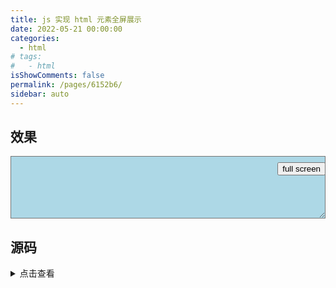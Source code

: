 ```yaml
---
title: js 实现 html 元素全屏展示
date: 2022-05-21 00:00:00
categories:
  - html
# tags:
#   - html
isShowComments: false
permalink: /pages/6152b6/
sidebar: auto
---
```


## 效果

<html lang="en">
  <head>
    <meta charset="UTF-8" />
    <meta http-equiv="X-UA-Compatible" content="IE=edge" />
    <meta name="viewport" content="width=device-width, initial-scale=1.0" />
    <title>Document</title>
    <style>
      /*解决全屏后的背景为黑色问题*/
      /*方法1
          设置容器全屏后的背景色为白色  
      */
      #container:fullscreen {
        background: rgb(58, 53, 53);
        display: flex;
        align-items: center;
        color: aliceblue;
      }
      /*方法2
            设置背景色为白色为白色  
      */
      /*::backdrop {
        background-color: rgb(174, 223, 13);
}*/
      #container {
        display: flex;
        align-items: center;
        justify-content: center;
        flex-direction: column;
        height: 100px;
      }
      #wrap {
        width: 100%;
        height: 100%;
        margin: 0 auto;
        position: relative;
      }
      #area {
        width: 100%;
        height: 100%;
        background: lightblue;
        padding-top: 10px;
      }
      button {
        position: absolute;
        right: 0;
        top: 10px;
      }
    </style>
  </head>
  <body>
    <div id="container">
      <div id="wrap">
        <textarea id="area" placeholder="Fill the text area please"> </textarea>
        <button id="fullScreenBtn" onclick="fullScreen()">full screen</button>
        <button
          style="display: none"
          id="exitFullScreenBtn"
          onclick="exitFullScreen()"
        >
          exit full screen
        </button>
      </div>
    </div>
  </body>
  <script>
    // 获取全屏按钮和退出全屏按钮
    var fullScreenBtn = document.querySelector("#fullScreenBtn");
    var exitFullScreenBtn = document.querySelector("#exitFullScreenBtn");
    // 获取 需要全屏的 container
    const container = document.getElementById("container");
    // 获取 textarea
    const textarea = document.getElementById("area");
    // 判断是否全屏
    function isFullScreen() {
      return document.fullscreenElement;
    }
    // 全屏
    function fullScreen() {
      if (isFullScreen()) {
        document.exitFullscreen();
      } else {
        container.requestFullscreen();
        textarea.focus();
      }
    }
    // 退出全屏
    function exitFullScreen() {
      if (isFullScreen()) {
        document.exitFullscreen();
      }
    }
    // 监听全屏事件
    document.addEventListener("fullscreenchange", function (e) {
      if (isFullScreen()) {
        fullScreenBtn.style.display = "none";
        exitFullScreenBtn.style.display = "block";
      } else {
        fullScreenBtn.style.display = "block";
        exitFullScreenBtn.style.display = "none";
      }
    });
  </script>
</html>

## 源码

<details>
<summary>点击查看</summary>

```html
<html lang="en">
  <head>
    <meta charset="UTF-8" />
    <meta http-equiv="X-UA-Compatible" content="IE=edge" />
    <meta name="viewport" content="width=device-width, initial-scale=1.0" />
    <title>Document</title>
    <style>
      /*解决全屏后的背景为黑色问题*/
      /*方法1
          设置容器全屏后的背景色为白色  
      */
      #container:fullscreen {
        background: rgb(58, 53, 53);
        display: flex;
        align-items: center;
        color: aliceblue;
      }
      #container {
        display: flex;
        align-items: center;
        justify-content: center;
        flex-direction: column;
        height: 100px;
      }
      #wrap {
        width: 100%;
        height: 100%;
        margin: 0 auto;
        position: relative;
      }
      #area {
        width: 100%;
        height: 100%;
        background: lightblue;
        padding-top: 10px;
      }
      button {
        position: absolute;
        right: 0;
        top: 10px;
      }
      /*方法2
            设置背景色为白色为白色  
        */
      /*::backdrop {
        background-color: rgb(174, 223, 13);
}*/
    </style>
  </head>
  <body>
    <div id="container">
      <div id="wrap">
        <textarea id="area" placeholder="Fill the text area please"> </textarea>
        <button id="fullScreenBtn" onclick="fullScreen()">full screen</button>
        <button
          style="display: none"
          id="exitFullScreenBtn"
          onclick="exitFullScreen()"
        >
          exit full screen
        </button>
      </div>
    </div>
  </body>
  <script>
    // 获取全屏按钮和退出全屏按钮
    var fullScreenBtn = document.querySelector("#fullScreenBtn");
    var exitFullScreenBtn = document.querySelector("#exitFullScreenBtn");
    // 获取 需要全屏的 container
    const container = document.getElementById("container");
    // 获取 textarea
    const textarea = document.getElementById("area");
    // 判断是否全屏
    function isFullScreen() {
      return document.fullscreenElement;
    }
    // 全屏
    function fullScreen() {
      if (isFullScreen()) {
        document.exitFullscreen();
      } else {
        container.requestFullscreen();
        textarea.focus();
      }
    }
    // 退出全屏
    function exitFullScreen() {
      if (isFullScreen()) {
        document.exitFullscreen();
      }
    }
    // 监听全屏事件
    document.addEventListener("fullscreenchange", function (e) {
      if (isFullScreen()) {
        fullScreenBtn.style.display = "none";
        exitFullScreenBtn.style.display = "block";
      } else {
        fullScreenBtn.style.display = "block";
        exitFullScreenBtn.style.display = "none";
      }
    });
  </script>
</html>
```

</details>
